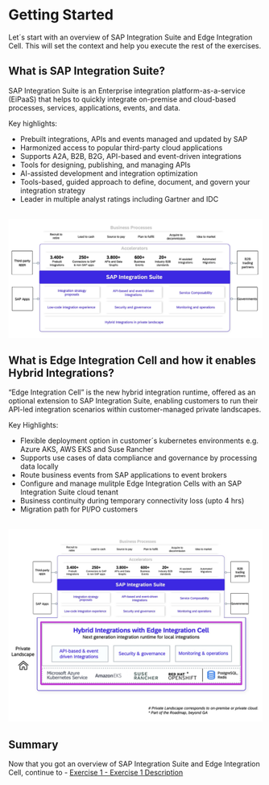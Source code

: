 # Getting Started

Let´s start with an overview of SAP Integration Suite and Edge Integration Cell. This will set the context and help you execute the rest of the exercises.

## What is SAP Integration Suite?

SAP Integration Suite is an Enterprise integration platform-as-a-service (EiPaaS) that helps to quickly integrate on-premise and cloud-based processes, services, applications, events, and data. 

Key highlights:
- Prebuilt integrations, APIs and events managed and updated by SAP
- Harmonized access to popular third-party cloud applications
- Supports A2A, B2B, B2G, API-based and event-driven integrations 
- Tools for designing, publishing, and managing APIs
- AI-assisted development and integration optimization
- Tools-based, guided approach to define, document, and govern your integration strategy
- Leader in multiple analyst ratings including Gartner and IDC 

<br>![](/exercises/ex0/images/IS.jpg)

## What is Edge Integration Cell and how it enables Hybrid Integrations?

“Edge Integration Cell” is the new hybrid integration runtime, offered as an optional extension to SAP Integration Suite, enabling customers to run their API-led integration scenarios within customer-managed private landscapes. 

Key Highlights:
- Flexible deployment option in customer´s kubernetes environments e.g. Azure AKS, AWS EKS and Suse Rancher 
- Supports use cases of data compliance and governance by processing data locally
- Route business events from SAP applications to  event brokers
- Configure and manage mulitple Edge Integration Cells with an SAP Integration Suite cloud tenant
- Business continuity during temporary connectivity loss (upto 4 hrs)
- Migration path for PI/PO customers 

<br>![](/exercises/ex0/images/EIC.jpg)

## Summary

Now that you got an overview of SAP Integration Suite and Edge Integration Cell, 
continue to - [Exercise 1 - Exercise 1 Description](../ex1/README.md)
